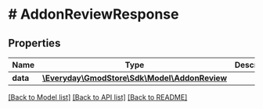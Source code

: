 # # AddonReviewResponse

## Properties

Name | Type | Description | Notes
------------ | ------------- | ------------- | -------------
**data** | [**\Everyday\GmodStore\Sdk\Model\AddonReview**](AddonReview.md) |  | [optional]

[[Back to Model list]](../../README.md#models) [[Back to API list]](../../README.md#endpoints) [[Back to README]](../../README.md)
